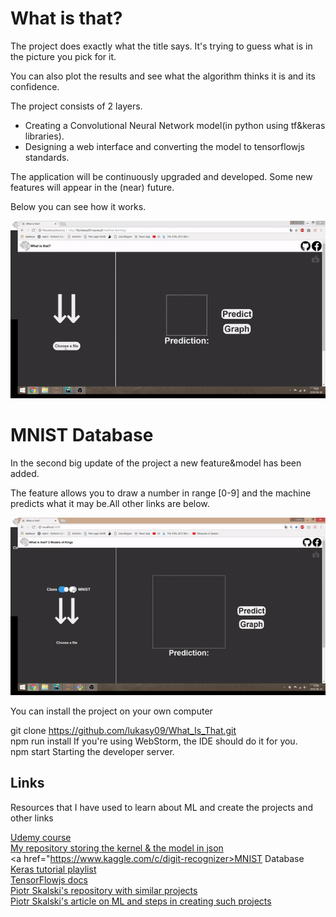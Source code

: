 
<h1>What is that?</h1>

<p>The project does exactly what the title says. It's trying to guess what is in the picture you pick for it.</p>
<p>You can also plot the results and see what the algorithm thinks it is and its confidence.</p>

<p>The project consists of 2 layers.</p>

<ul>
	<li>Creating a Convolutional Neural Network model(in python using tf&keras libraries).</li>
	<li>Designing a web interface and converting the model to tensorflowjs standards.</li>
</ul>

<p>The application will be continuously upgraded and developed. Some new features will appear in the (near) future.</p>
<p>Below you can see how it works.</p>


<p align="center"> 
<img src="video/objects_graph.gif">
</p>

<h1>MNIST Database</h1>

<p>In the second big update of the project a new feature&model has been added.</p>
<p>The feature allows you to draw a number in range [0-9] and the machine predicts what it may be.All other links are below.</p>

<p align = "center">
	<img src="video/digits.gif" />
</p>


<p>You can install the project on your own computer</p>

git clone https://github.com/lukasy09/What_Is_That.git <br/>
npm run install  If you're using WebStorm, the IDE should do it for you. <br/>
npm start Starting the developer server.


<h2>Links</h2>
<p>Resources that I have used to learn about ML and create the projects and other links</p>

<a href="https://www.udemy.com/machinelearning/">Udemy course</a> <br/>
<a href="https://github.com/lukasy09/IchLerneCNN.py">My repository storing the kernel & the model in json</a><br/>
<a href="https://www.kaggle.com/c/digit-recognizer>MNIST Database</a><br/>
<a href="https://www.youtube.com/watch?v=RznKVRTFkBY&list=PLZbbT5o_s2xrwRnXk_yCPtnqqo4_u2YGL">Keras tutorial playlist</a><br/>
<a href="https://js.tensorflow.org/tutorials/">TensorFlowjs docs</a><br/>
<a href="https://github.com/SkalskiP/ILearnMachineLearning.js">Piotr Skalski's repository with similar projects</a><br/>
<a href="https://medium.com/@piotr.skalski92/my-first-tensorflow-js-project-b481bdad17fb">Piotr Skalski's article on ML and steps in creating such projects</a>